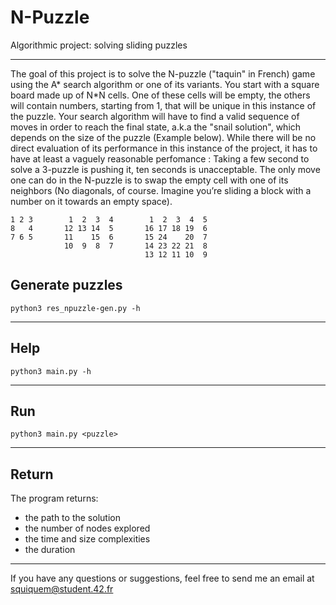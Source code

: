 # N-Puzzle

Algorithmic project: solving sliding puzzles
____

The goal of this project is to solve the N-puzzle ("taquin" in French) game using the A* search algorithm or one of its variants.
You start with a square board made up of N*N cells. One of these cells will be empty, the others will contain numbers, starting from 1, that will be unique in this instance of the puzzle.
Your search algorithm will have to find a valid sequence of moves in order to reach the final state, a.k.a the "snail solution", which depends on the size of the puzzle (Example below). While there will be no direct evaluation of its performance in this instance of the project, it has to have at least a vaguely reasonable perfomance : Taking a few second to solve a 3-puzzle is pushing it, ten seconds is unacceptable.
The only move one can do in the N-puzzle is to swap the empty cell with one of its neighbors (No diagonals, of course. Imagine you’re sliding a block with a number on it towards an empty space).

	1 2 3		 1  2  3  4		   1  2  3  4  5
	8   4		12 13 14  5		  16 17 18 19  6
	7 6 5		11    15  6		  15 24    20  7
	     		10  9  8  7		  14 23 22 21  8
	     		           		  13 12 11 10  9

## Generate puzzles

	python3 res_npuzzle-gen.py -h
____

## Help

	python3 main.py -h
____

## Run

	python3 main.py <puzzle>
____

## Return

The program returns:
- the path to the solution
- the number of nodes explored
- the time and size complexities
- the duration
____

If you have any questions or suggestions, feel free to send me an email at squiquem@student.42.fr
